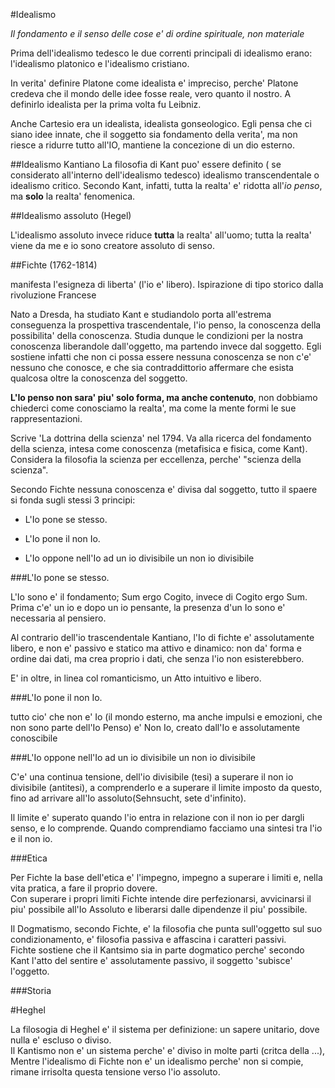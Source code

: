 #Idealismo

*Il fondamento e il senso delle cose e' di ordine spirituale, non materiale*

Prima dell'idealismo tedesco le due correnti principali di idealismo erano:  
l'idealismo platonico e l'idealismo cristiano.

In verita' definire Platone come idealista e' impreciso, perche' Platone credeva
che il mondo delle idee fosse reale, vero quanto il nostro. A definirlo
idealista per la prima volta fu Leibniz.

Anche Cartesio era un idealista, idealista gonseologico. Egli pensa che ci siano
idee innate, che il soggetto sia fondamento della verita', ma non riesce a
ridurre tutto all'IO, mantiene la concezione di un dio esterno.

##Idealismo Kantiano
La filosofia di Kant puo' essere definito ( se considerato all'interno dell'idealismo tedesco)
idealismo transcendentale o idealismo critico. Secondo Kant, infatti, tutta la
realta' e' ridotta all'*io penso*, ma **solo** la realta' fenomenica.

##Idealismo assoluto (Hegel)

L'idealismo assoluto invece riduce **tutta** la realta' all'uomo; tutta la
realta' viene da me e io sono creatore assoluto di senso. 

##Fichte (1762-1814)

manifesta l'esigneza di liberta' (l'io e' libero). Ispirazione di tipo storico
dalla rivoluzione Francese

Nato a Dresda, ha studiato Kant e studiandolo porta all'estrema conseguenza la
prospettiva trascendentale, l'io penso, la conoscenza della possibilita' della
conoscenza. Studia dunque le condizioni per la nostra conoscenza liberandole
dall'oggetto, ma partendo invece dal soggetto. Egli sostiene infatti che non ci
possa essere nessuna conoscenza se non c'e' nessuno che conosce, e che sia
contraddittorio affermare che esista qualcosa oltre la conoscenza del soggetto.

**L'Io penso non sara' piu' solo forma, ma anche contenuto**, non dobbiamo
chiederci come conosciamo la realta', ma come la mente formi le sue
rappresentazioni.

Scrive 'La dottrina della scienza' nel 1794. Va alla ricerca del fondamento
della scienza, intesa come conoscenza (metafisica e fisica, come Kant). 
Considera la filosofia la scienza per eccellenza, perche' "scienza della
scienza". 

Secondo Fichte nessuna conoscenza e' divisa dal soggetto, tutto il spaere si
fonda sugli stessi 3 principi:

- L'Io pone se stesso.

- L'Io pone il non Io.

- L'Io oppone nell'Io ad un io divisibile un non io divisibile

###L'Io pone se stesso.

L'Io sono e' il fondamento; Sum ergo Cogito, invece di Cogito ergo Sum. Prima
c'e' un io e dopo un io pensante, la presenza d'un Io sono e' necessaria al
pensiero.

Al contrario dell'io trascendentale Kantiano, l'Io di fichte e' assolutamente
libero, e non e' passivo e statico ma attivo e dinamico: non da' forma e ordine
dai dati, ma crea proprio i dati, che senza l'io non esisterebbero.

E' in oltre, in linea col romanticismo, un Atto intuitivo e libero.

###L'Io pone il non Io.

tutto cio' che non e' Io (il mondo esterno, ma anche impulsi e emozioni, che non
sono parte dell'Io Penso) e' Non Io, creato dall'Io e assolutamente conoscibile

###L'Io oppone nell'Io ad un io divisibile un non io divisibile

C'e' una continua tensione, dell'io divisibile (tesi) a superare il non io
divisibile (antitesi), a comprenderlo e a superare il limite imposto da questo,
fino ad arrivare all'Io assoluto(Sehnsucht, sete d'infinito).

Il limite e' superato quando l'io entra in relazione con il non io per
dargli senso, e lo comprende. Quando comprendiamo facciamo una sintesi tra l'io
e il non io. 

###Etica

Per Fichte la base dell'etica e' l'impegno, impegno a superare i limiti e, nella
vita pratica, a fare il proprio dovere.  
Con superare i propri limiti Fichte intende dire perfezionarsi, avvicinarsi il
piu' possibile all'Io Assoluto e liberarsi dalle dipendenze il piu' possibile.  

Il Dogmatismo, secondo Fichte, e' la filosofia che punta sull'oggetto sul suo
condizionamento, e' filosofia passiva e affascina i caratteri passivi.   
Fichte sostiene che il Kantsimo sia in parte dogmatico perche' secondo Kant
l'atto del sentire e' assolutamente passivo, il soggetto 'subisce' l'oggetto.

###Storia

#Heghel

La filosogia di Heghel e' il sistema per definizione: un sapere unitario, dove
nulla e' escluso o diviso.  
Il Kantismo non e' un sistema perche' e' diviso in molte parti (critca della
...), Mentre l'idealismo di Fichte non e' un idealismo perche' non si compie,
rimane irrisolta questa tensione verso l'io assoluto.

